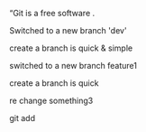 “Git is a free software .

Switched to a new branch 'dev'

create a branch is quick & simple

switched to a new branch feature1

create a branch is quick

re change something3


git add 

